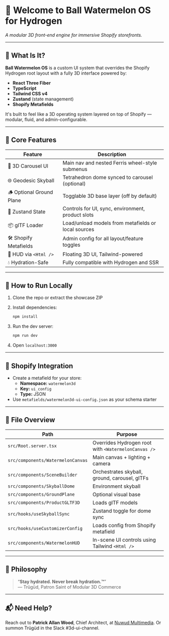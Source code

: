 
# 🚀 Welcome to Ball Watermelon OS for Hydrogen
_A modular 3D front-end engine for immersive Shopify storefronts._

---

## 🧠 What Is It?

**Ball Watermelon OS** is a custom UI system that overrides the Shopify Hydrogen root layout with a fully 3D interface powered by:
- **React Three Fiber**
- **TypeScript**
- **Tailwind CSS v4**
- **Zustand** (state management)
- **Shopify Metafields**

It's built to feel like a 3D operating system layered on top of Shopify — modular, fluid, and admin-configurable.

---

## 🧩 Core Features

| Feature                | Description |
|------------------------|-------------|
| 🎡 3D Carousel UI       | Main nav and nested Ferris wheel-style submenus |
| 🌐 Geodesic Skyball     | Tetrahedron dome synced to carousel (optional) |
| 🪵 Optional Ground Plane | Togglable 3D base layer (off by default) |
| 🧠 Zustand State        | Controls for UI, sync, environment, product slots |
| 📦 glTF Loader          | Load/unload models from metafields or local sources |
| 🛠️ Shopify Metafields   | Admin config for all layout/feature toggles |
| 🧃 HUD via `<Html />`   | Floating 3D UI, Tailwind-powered |
| 💧 Hydration-Safe       | Fully compatible with Hydrogen and SSR |

---

## 🧪 How to Run Locally

1. Clone the repo or extract the showcase ZIP
2. Install dependencies:

   ```bash
   npm install
   ```

3. Run the dev server:

   ```bash
   npm run dev
   ```

4. Open `localhost:3000`

---

## 🛒 Shopify Integration

- Create a metafield for your store:
  - **Namespace:** `watermelon3d`
  - **Key:** `ui_config`
  - **Type:** JSON
- Use `metafields/watermelon3d-ui-config.json` as your schema starter

---

## 🧠 File Overview

| Path                              | Purpose |
|-----------------------------------|---------|
| `src/Root.server.tsx`             | Overrides Hydrogen root with `<WatermelonCanvas />` |
| `src/components/WatermelonCanvas` | Main canvas + lighting + camera |
| `src/components/SceneBuilder`     | Orchestrates skyball, ground, carousel, glTFs |
| `src/components/SkyballDome`      | Environment skyball |
| `src/components/GroundPlane`      | Optional visual base |
| `src/components/ProductGLTF3D`    | Loads glTF models |
| `src/hooks/useSkyballSync`        | Zustand toggle for dome sync |
| `src/hooks/useCustomizerConfig`   | Loads config from Shopify metafield |
| `src/components/WatermelonHUD`    | In-scene UI controls using Tailwind `<Html />` |

---

## 🧠 Philosophy

> “**Stay hydrated. Never break hydration.™**”  
> — Trügüd, Patron Saint of Modular 3D Commerce

---

## 📬 Need Help?

Reach out to **Patrick Allan Wood**, Chief Architect, at [Nuwud Multimedia](https://nuwudmultimedia.com). Or summon Trügüd in the Slack #3d-ui-channel.

